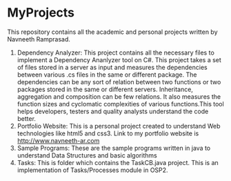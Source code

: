 # MyProjects
This repository contains all the academic and personal projects written by Navneeth Ramprasad.

1. Dependency Analyzer: This project contains all the necessary files to implement a Dependency Ananlyzer tool on C#. This project takes a set of files stored in a server as input and measures the dependencies between various .cs files in the same or different package. The dependencies can be any sort of relation between two functions or two packages stored in the same or different servers. Inheritance, aggregation and composition can be few relations. It also measures the function sizes and cyclomatic complexities of various functions.This tool helps developers, testers and quality analysts understand the code better. 
2. Portfolio Website: This is a personal project created to understand Web technologies like html5 and css3. Link to my portfolio website is http://www.navneeth-ar.com
3. Sample Programs: These are the sample programs written in java to understand Data Structures and basic algorithms
4. Tasks: This is folder which contains the TaskCB.java project. This is an implementation of Tasks/Processes module in OSP2. 
